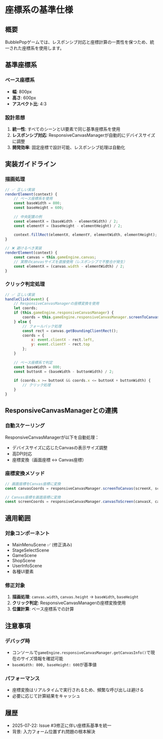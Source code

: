 # 座標系の基準仕様

## 概要
BubblePopゲームでは、レスポンシブ対応と座標計算の一貫性を保つため、統一された座標系を使用します。

## 基準座標系

### ベース座標系
- **幅**: 800px
- **高さ**: 600px
- **アスペクト比**: 4:3

### 設計思想
1. **統一性**: すべてのシーンとUI要素で同じ基準座標系を使用
2. **レスポンシブ対応**: ResponsiveCanvasManagerが自動的にデバイスサイズに調整
3. **開発効率**: 固定座標で設計可能、レスポンシブ処理は自動化

## 実装ガイドライン

### 描画処理
```javascript
// ✅ 正しい実装
renderElement(context) {
    // ベース座標系を使用
    const baseWidth = 800;
    const baseHeight = 600;
    
    // 中央配置の例
    const elementX = (baseWidth - elementWidth) / 2;
    const elementY = (baseHeight - elementHeight) / 2;
    
    context.fillRect(elementX, elementY, elementWidth, elementHeight);
}

// ❌ 避けるべき実装
renderElement(context) {
    const canvas = this.gameEngine.canvas;
    // 実際のcanvasサイズを直接使用（レスポンシブで不整合が発生）
    const elementX = (canvas.width - elementWidth) / 2;
}
```

### クリック判定処理
```javascript
// ✅ 正しい実装
handleClick(event) {
    // ResponsiveCanvasManagerの座標変換を使用
    let coords;
    if (this.gameEngine.responsiveCanvasManager) {
        coords = this.gameEngine.responsiveCanvasManager.screenToCanvas(event.clientX, event.clientY);
    } else {
        // フォールバック処理
        const rect = canvas.getBoundingClientRect();
        coords = {
            x: event.clientX - rect.left,
            y: event.clientY - rect.top
        };
    }
    
    // ベース座標系で判定
    const baseWidth = 800;
    const buttonX = (baseWidth - buttonWidth) / 2;
    
    if (coords.x >= buttonX && coords.x <= buttonX + buttonWidth) {
        // クリック処理
    }
}
```

## ResponsiveCanvasManagerとの連携

### 自動スケーリング
ResponsiveCanvasManagerが以下を自動処理：
- デバイスサイズに応じたCanvasの表示サイズ調整
- 高DPI対応
- 座標変換（画面座標 ↔ Canvas座標）

### 座標変換メソッド
```javascript
// 画面座標をCanvas座標に変換
const canvasCoords = responsiveCanvasManager.screenToCanvas(screenX, screenY);

// Canvas座標を画面座標に変換
const screenCoords = responsiveCanvasManager.canvasToScreen(canvasX, canvasY);
```

## 適用範囲

### 対象コンポーネント
- MainMenuScene ✅ (修正済み)
- StageSelectScene
- GameScene
- ShopScene
- UserInfoScene
- 各種UI要素

### 修正対象
1. **描画処理**: `canvas.width`, `canvas.height` → `baseWidth`, `baseHeight`
2. **クリック判定**: ResponsiveCanvasManagerの座標変換使用
3. **位置計算**: ベース座標系での計算

## 注意事項

### デバッグ時
- コンソールで`gameEngine.responsiveCanvasManager.getCanvasInfo()`で現在のサイズ情報を確認可能
- `baseWidth: 800, baseHeight: 600`が基準値

### パフォーマンス
- 座標変換はリアルタイムで実行されるため、頻繁な呼び出しは避ける
- 必要に応じて計算結果をキャッシュ

## 履歴
- 2025-07-22: Issue #3修正に伴い座標系基準を統一
- 背景: 入力フォーム位置ずれ問題の根本解決